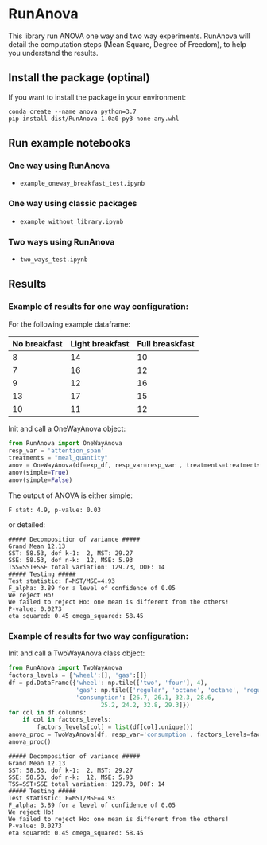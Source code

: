 # RunAnova

This library run ANOVA one way and two way experiments.
RunAnova will detail the computation steps (Mean Square, Degree of Freedom), to help you understand the results. 

## Install the package (optinal)
If you want to install the package in your environment:
```shell script
conda create --name anova python=3.7
pip install dist/RunAnova-1.0a0-py3-none-any.whl
```

## Run example notebooks

### One way using RunAnova
 - ```example_oneway_breakfast_test.ipynb```

### One way using classic packages
- ```example_without_library.ipynb```


### Two ways using RunAnova
- ```two_ways_test.ipynb```


## Results

### Example of results for one way configuration:
For the following example dataframe:

| No breakfast | Light breakfast | Full breaskfast | 
| ------------- | ------------- | ------------- |
| 8  | 14  | 10 |
| 7  | 16  | 12 | 
| 9 | 12| 16 | 
| 13 | 17 | 15 | 
| 10 | 11 | 12| 

Init and call a OneWayAnova object:
```python
from RunAnova import OneWayAnova
resp_var = 'attention_span'
treatments = "meal_quantity"
anov = OneWayAnova(df=exp_df, resp_var=resp_var , treatments=treatments)
anov(simple=True)
anov(simple=False)
```

The output of ANOVA is either simple:
```
F stat: 4.9, p-value: 0.03
```
or detailed:
```
##### Decomposition of variance #####
Grand Mean 12.13
SST: 58.53, dof k-1:  2, MST: 29.27
SSE: 58.53, dof n-k:  12, MSE: 5.93
TSS=SST+SSE total variation: 129.73, DOF: 14
##### Testing #####
Test statistic: F=MST/MSE=4.93
F_alpha: 3.89 for a level of confidence of 0.05
We reject Ho!
We failed to reject Ho: one mean is different from the others!
P-value: 0.0273
eta squared: 0.45 omega_squared: 58.45
```

### Example of results for two way configuration:


Init and call a TwoWayAnova class object:

```python
from RunAnova import TwoWayAnova
factors_levels = {'wheel':[], 'gas':[]}
df = pd.DataFrame({'wheel': np.tile(['two', 'four'], 4),
                   'gas': np.tile(['regular', 'octane', 'octane', 'regular'],2),
                   'consumption': [26.7, 26.1, 32.3, 28.6,
                          25.2, 24.2, 32.8, 29.3]})      
for col in df.columns:
    if col in factors_levels:
        factors_levels[col] = list(df[col].unique())
anova_proc = TwoWayAnova(df, resp_var='consumption', factors_levels=factors_levels)
anova_proc()
```
```
##### Decomposition of variance #####
Grand Mean 12.13
SST: 58.53, dof k-1:  2, MST: 29.27
SSE: 58.53, dof n-k:  12, MSE: 5.93
TSS=SST+SSE total variation: 129.73, DOF: 14
##### Testing #####
Test statistic: F=MST/MSE=4.93
F_alpha: 3.89 for a level of confidence of 0.05
We reject Ho!
We failed to reject Ho: one mean is different from the others!
P-value: 0.0273
eta squared: 0.45 omega_squared: 58.45
```